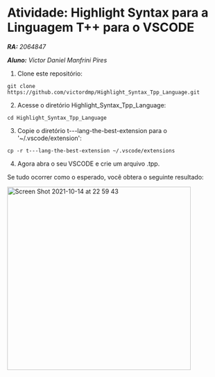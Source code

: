 # Atividade: Highlight Syntax para a Linguagem T++ para o VSCODE

***RA:** 2064847*


***Aluno:** Victor Daniel Manfrini Pires*


1. Clone este repositório:

`git clone https://github.com/victordmp/Highlight_Syntax_Tpp_Language.git`

2. Acesse o diretório Highlight_Syntax_Tpp_Language:

`cd Highlight_Syntax_Tpp_Language`

3. Copie o diretório t---lang-the-best-extension para o '~/.vscode/extension':

`cp -r t---lang-the-best-extension ~/.vscode/extensions`

4. Agora abra o seu VSCODE e crie um arquivo .tpp.


Se tudo ocorrer como o esperado, você obtera o seguinte resultado:

<img width="423" alt="Screen Shot 2021-10-14 at 22 59 43" src="https://user-images.githubusercontent.com/42839818/137420599-03075299-258b-4ad1-86ab-2da280937dd9.png">
